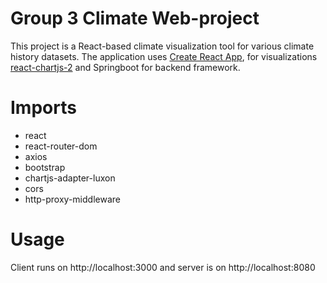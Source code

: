 # Group 3 Climate Web-project

This project is a React-based climate visualization tool for various climate history datasets. The application uses [Create React App](https://create-react-app.dev/), 
for visualizations [react-chartjs-2](https://react-chartjs-2.js.org/) and Springboot for backend framework.

# Imports

- react
- react-router-dom
- axios
- bootstrap
- chartjs-adapter-luxon
- cors
- http-proxy-middleware

# Usage

Client runs on http://localhost:3000 and server is on http://localhost:8080
